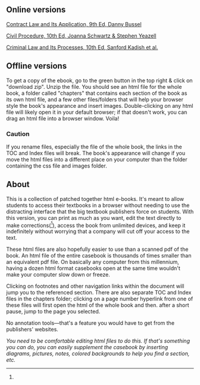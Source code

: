 ## Online versions
[Contract Law and Its Application, 9th Ed, Danny Bussel](https://ancient-geek-git.github.io/casebooks/Contract-Law-and-Its-Application-9th-Ed)

[Civil Procedure, 10th Ed, Joanna Schwartz & Stephen Yeazell](https://ancient-geek-git.github.io/casebooks/Civil-Procedure-10th-Ed)

[Criminal Law and Its Processes, 10th Ed, Sanford Kadish et al.](https://ancient-geek-git.github.io/casebooks/Criminal-Law-and-Its-Processes-10th-Ed)

## Offline versions

To get a copy of the ebook, go to the green button in the top right & click on "download zip". Unzip the file. You should see an html file for the whole book, a folder called "chapters" that contains each section of the book as its own html file, and a few other files/folders that will help your browser style the book's appearance and insert images.
Double-clicking on any html file will likely open it in your default browser; if that doesn't work, you can drag an html file into a browser window. Voila!

### Caution

If you rename files, especially the file of the whole book, the links in the TOC and Index files will break.
The book's appearance will change if you move the html files into a different place on your computer than the folder containing the css file and images folder.

## About

This is a  collection of patched together html e-books. It's meant to allow students to access their textbooks in a browser without needing to use the distracting interface that the big textbook publishers force on students. With this version, you can print as much as you want, edit the text directly to make corrections([^1]), access the book from unlimited devices, and keep it indefinitely without worrying that a company will cut off your access to the text.

These html files are also hopefully easier to use than a scanned pdf of the book. An html file of the entire casebook is thousands of times smaller than an equivalent pdf file. On basically any computer from this millennium, having a dozen html format casebooks open at the same time wouldn't make your computer slow down or freeze.

Clicking on footnotes and other navigation links within the document will jump you to the referenced section. There are also separate TOC and Index files in the chapters folder; clicking on a page number hyperlink from one of these files will first open the html of the whole book and then. after a short pause, jump to the page you selected.  

No annotation tools—that's a feature you would have to get from the publishers' websites.

[^1]:
*You need to be comfortable editing html files to do this. If that's something you can do, you can easily supplement the casebook by inserting diagrams, pictures, notes, colored backgrounds to help you find a section, etc.*
